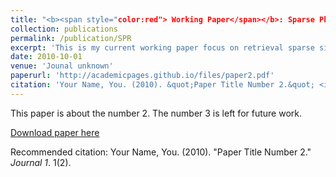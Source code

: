 ```yaml
---
title: "<b><span style="color:red"> Working Paper</span></b>: Sparse Phase Retrieval Under Optimal Sampling with Local Guarantee"
collection: publications
permalink: /publication/SPR
excerpt: 'This is my current working paper focus on retrieval sparse signals under optimal sampling complexity. We design an algorithms for sparse phase retrieval and would provide theoretical guarantee for it.'
date: 2010-10-01
venue: 'Jounal unknown'
paperurl: 'http://academicpages.github.io/files/paper2.pdf'
citation: 'Your Name, You. (2010). &quot;Paper Title Number 2.&quot; <i>Journal 1</i>. 1(2).'
---
```

This paper is about the number 2. The number 3 is left for future work.

[Download paper here](http://academicpages.github.io/files/paper2.pdf)

Recommended citation: Your Name, You. (2010). "Paper Title Number 2." <i>Journal 1</i>. 1(2).
